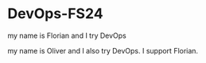 # DevOps-FS24

my name is Florian and I try DevOps

my name is Oliver and I also try DevOps. I support Florian.
